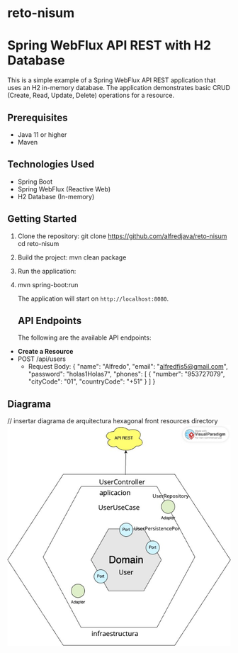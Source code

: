 # reto-nisum
# Spring WebFlux API REST with H2 Database

This is a simple example of a Spring WebFlux API REST application that uses an H2 in-memory database. The application demonstrates basic CRUD (Create, Read, Update, Delete) operations for a resource.

## Prerequisites

- Java 11 or higher
- Maven

## Technologies Used

- Spring Boot
- Spring WebFlux (Reactive Web)
- H2 Database (In-memory)

## Getting Started

1. Clone the repository:
   git clone https://github.com/alfredjava/reto-nisum
   cd reto-nisum
2. Build the project:
   mvn clean package
3. Run the application:
4. mvn spring-boot:run

    The application will start on `http://localhost:8080`.
    
    ## API Endpoints
    
    The following are the available API endpoints:

- **Create a Resource**
- POST /api/users
  - Request Body:
    {
    "name": "Alfredo",
    "email": "alfredfis5@gmail.com",
    "password": "holas1Holas7",
    "phones": [
    {
    "number": "953727079",
    "cityCode": "01",
    "countryCode": "+51"
    }
    ]
    }

## Diagrama
// insertar diagrama de arquitectura hexagonal front resources directory
![alt text](HexagonalArchitectureNisum.jpg)
